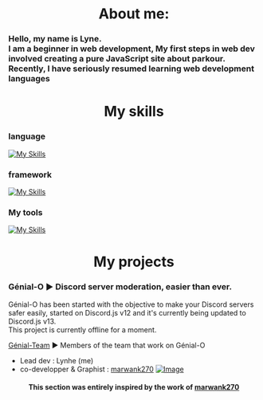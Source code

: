 <h1 align="center">About me: </h1>

<h3> Hello, my name is Lyne. <br/> 
I am a beginner in web development, My first steps in web dev involved creating a pure JavaScript site about parkour.<br/> 
Recently, I have seriously resumed learning web development languages </h3>


<h1 align="center"> My skills </h1>
<h3> language </h2>

[![My Skills](https://skillicons.dev/icons?i=html,css,js&perline=3)](https://skillicons.dev)

<h3> framework </h2>

[![My Skills](https://skillicons.dev/icons?i=nodejs,nuxt,vue,discordjs)](https://skillicons.dev)

<h3>My tools </h2>

[![My Skills](https://skillicons.dev/icons?i=webstorm,mongodb,obsidian)](https://skillicons.dev)

<h1 align="center"> My projects </h1>

 <h3> Génial-O ► Discord server moderation, easier than ever. </h3> 

Génial-O has been started with the objective to make your Discord servers safer easily, started on Discord.js v12 and it's currently being updated to Discord.js v13. \
This project is currently offline for a moment.

[Génial-Team](https://github.com/Genial-Team) ► Members of the team that work on Génial-O
* Lead dev : Lynhe (me)
* co-developper  & Graphist : [marwank270](https://github.com/marwank270)
  [![Image](https://i.goopics.net/4jweiz.png)](https://goopics.net/i/4jweiz)

<h4 align="center"> This section was entirely inspired by the work of <a href="https://github.com/marwank270">marwank270</a> </h4>
